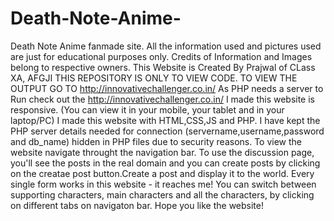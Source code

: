 # Death-Note-Anime-
Death Note Anime fanmade site.
All the information used and pictures used are just for educational purposes only. Credits of Information and Images belong to respective owners. 
This Website is Created By Prajwal of CLass XA, AFGJI
THIS REPOSITORY IS ONLY TO VIEW CODE. TO VIEW THE OUTPUT GO TO http://innovativechallenger.co.in/ 
As PHP needs a server to Run check out the http://innovativechallenger.co.in/
I made this website is responsive. (You can view it in your mobile, your tablet and in your laptop/PC)
I made this website with HTML,CSS,JS and PHP.
I have kept the PHP server details needed for connection (servername,username,password and db_name) hidden in PHP files due to security reasons.
To view the website navigate throught the navigation bar.
To use the discussion page, you'll see the posts in the real domain   and you can create posts by clicking on the creatae post button.Create a post and display it to the world.
Every single form works in this website - it reaches me!
You can switch between supporting characters, main characters and all the characters, by clicking on different tabs on navigaton bar.
Hope you like the website!
